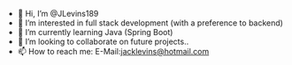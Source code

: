 - 👋 Hi, I’m @JLevins189
- 👀 I’m interested in full stack development (with a preference to backend)
- 🌱 I’m currently learning Java (Spring Boot)
- 💞️ I’m looking to collaborate on future projects..
- 📫 How to reach me: E-Mail:jacklevins@hotmail.com

<!---
JLevins189/JLevins189 is a ✨ special ✨ repository because its `README.md` (this file) appears on your GitHub profile.
You can click the Preview link to take a look at your changes.
--->
